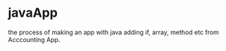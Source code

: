 # javaApp
the process of making an app with java
adding if, array, method etc from Acccounting App.
